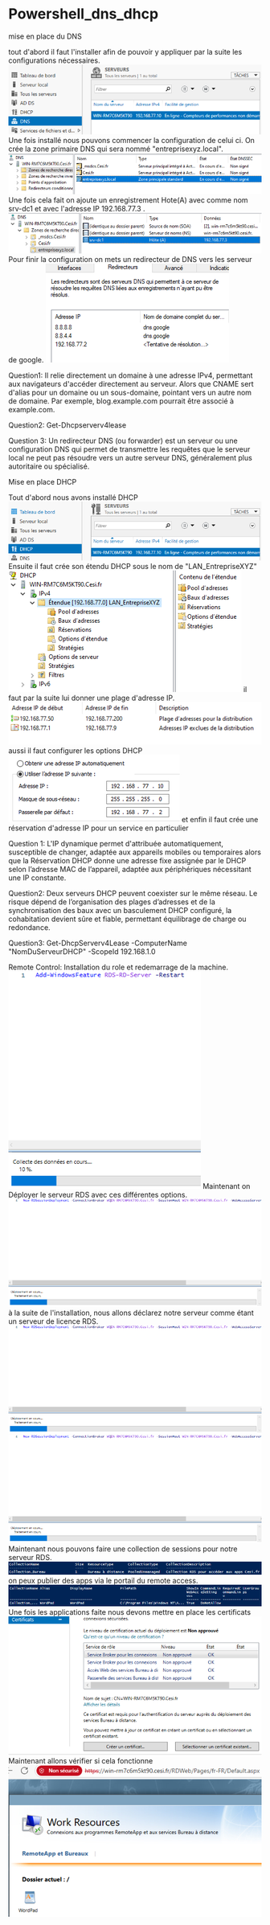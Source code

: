 # Powershell_dns_dhcp
mise en place du DNS 

tout d'abord il faut l'installer afin de pouvoir y appliquer par la suite les configurations nécessaires.
![alt text](image.png)
Une fois installé nous pouvons commencer la configuration de celui ci. 
On crée la zone primaire DNS qui sera nommé "entreprisexyz.local".
![alt text](image-1.png)
Une fois cela fait on ajoute un enregistrement Hote(A) avec comme nom srv-dc1 et avec l'adresse IP 192.168.77.3 .
![alt text](image-2.png)
Pour finir la configuration on mets un redirecteur de DNS vers les serveur de google.
![alt text](image-3.png)

Question1:
Il relie directement un domaine à une adresse IPv4, permettant aux navigateurs d'accéder directement au serveur. Alors que CNAME sert d'alias pour un domaine ou un sous-domaine, pointant vers un autre nom de domaine. Par exemple, blog.example.com pourrait être associé à example.com. 

Question2:
Get-Dhcpserverv4lease

Question 3:
Un redirecteur DNS (ou forwarder) est un serveur ou une configuration DNS qui permet de transmettre les requêtes que le serveur local ne peut pas résoudre vers un autre serveur DNS, généralement plus autoritaire ou spécialisé.

Mise en place DHCP

Tout d'abord nous avons installé DHCP
![alt text](image-4.png)
Ensuite il faut crée son étendu DHCP sous le nom de "LAN_EntrepriseXYZ"
![alt text](image-5.png)
il faut par la suite lui donner une plage d'adresse IP.
![alt text](image-6.png)
aussi il faut configurer les options DHCP
![alt text](image-7.png)
et enfin il faut crée une réservation d'adresse IP pour un service en particulier

Question 1:
L'IP dynamique permet d'attribuée automatiquement, susceptible de changer, adaptée aux appareils mobiles ou temporaires alors que la Réservation DHCP donne une adresse fixe assignée par le DHCP selon l’adresse MAC de l’appareil, adaptée aux périphériques nécessitant une IP constante.

Question2:
Deux serveurs DHCP peuvent coexister sur le même réseau. Le risque dépend de l’organisation des plages d’adresses et de la synchronisation des baux avec un basculement DHCP configuré, la cohabitation devient sûre et fiable, permettant équilibrage de charge ou redondance.

Question3:
Get-DhcpServerv4Lease -ComputerName "NomDuServeurDHCP" -ScopeId 192.168.1.0


Remote Control:
Installation du role et redemarrage de la machine. 
![alt text](image-8.png)
Maintenant on Déployer le serveur RDS avec ces différentes options.
![alt text](image-9.png)
à la suite de l'installation, nous allons déclarez notre serveur comme étant un serveur de licence RDS.
![alt text](image-10.png)
![alt text](image-13.png)
Maintenant nous pouvons faire une collection de sessions pour notre serveur RDS.
![alt text](image-14.png)
on peux publier des apps via le portail du remote access.
![alt text](image-15.png)
Une fois les applications faite nous devons mettre en place les certificats
![alt text](image-17.png)
Maintenant allons vérifier si cela fonctionne
![alt text](image-16.png)